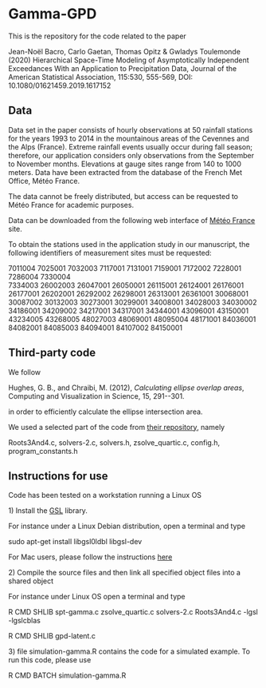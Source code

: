 # Gamma-GPD

This is the repository for the code related to the paper 

Jean-Noël Bacro, Carlo Gaetan, Thomas Opitz & Gwladys Toulemonde (2020) Hierarchical Space-Time Modeling of Asymptotically Independent Exceedances With an Application to Precipitation Data, Journal of the American Statistical Association, 115:530, 555-569, DOI: 10.1080/01621459.2019.1617152



Data 
----


Data set in the paper consists of hourly observations at 50 rainfall stations for
the years 1993 to 2014 in the mountainous areas of the Cevennes and the
Alps (France). Extreme rainfall events usually occur during fall season;
therefore, our application considers only observations from the
September to November months. Elevations at gauge sites range from 140
to 1000 meters. Data have been extracted from the database of the French
Met Office, Météo France.

The data cannot be freely distributed, but access can be requested to Météo France for academic purposes. 

Data can be downloaded from the following web interface of
[Météo France](https://publitheque.meteo.fr/okapi/accueil/okapiWebPubli/index.jsp)
site.

To obtain the stations used in the application study in our manuscript,
the following identifiers of measurement sites must be requested:

 7011004    7025001    7032003    7117001    7131001  7159001    7172002    7228001    7286004    7330004  
 7334003    26002003   26047001   26050001   26115001 26124001   26176001   26177001   26202001   26292002 
 26298001   26313001   26361001   30068001   30087002 30132003   30273001   30299001   34008001   34028003 
 34030002   34186001   34209002   34217001   34317001 34344001   43096001   43150001   43234005   43268005 
 48027003   48069001   48095004   48171001   84036001 84082001   84085003   84094001   84107002   84150001 



Third-party code 
----

We follow

Hughes, G. B., and Chraibi, M. (2012), *Calculating ellipse overlap
areas*, Computing and Visualization in Science, 15, 291--301.

in order to efficiently calculate the ellipse intersection area.

We used a selected part of the code from [their repository](http://github.com/chraibi/EEOver), namely 

Roots3And4.c, solvers-2.c, solvers.h, zsolve_quartic.c, config.h, program_constants.h



Instructions for use 
----

Code has been tested on a workstation running a Linux OS


1\) Install the [GSL](https://www.gnu.org/software/gsl/)  library. 

For instance under a Linux Debian
distribution, open a terminal and type

sudo apt-get install libgsl0ldbl libgsl-dev

For Mac users, please follow the instructions [here](http://macappstore.org/gsl/) 

2\) Compile the source files and then link all specified object files into a shared object

For instance under  Linux OS open a terminal and type

R CMD SHLIB spt-gamma.c zsolve_quartic.c solvers-2.c Roots3And4.c -lgsl -lgslcblas

R CMD SHLIB  gpd-latent.c


3\) file simulation-gamma.R contains the code for a simulated example. To run this code, please use

R CMD BATCH simulation-gamma.R
